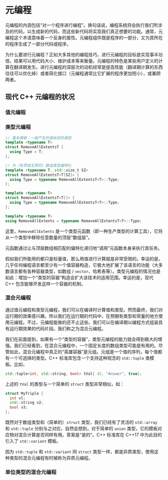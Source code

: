# 元编程

元编程的内涵包括“对一个程序进行编程”。换句话说，编程系统将会执行我们所涉及的代码，以生成新的代码，而这些新代码将实现我们真正想要的功能。通常，元编程这个术语意味着一个反身的属性。元编程组件既是程序的一部分，又为其所在的程序生成了一部分代码或程序。

为什么要进行元编程？正如大多其他的编程技巧，进行元编程的目标是实现事半功倍，结果可以用代码大小、维护成本等来衡量。元编程的特色是某些用户定义的计算在翻译期发生。进行元编程的深层次的动机经常是提高性能（翻译期计算的东西往往可以优化掉）或者简化接口（元编程通常比它扩展的程序更加短小），或兼顾两者。

## 现代 C++ 元编程的状况

### 值元编程

### 类型元编程

```c++
// 基本模板：一般产生的是给定的类型
template <typename T>
struct RemoveAllExtentsT {
  using Type = T;
};

// 为（有界或无界的）数组类型偏特化
template <typename T, std::size_t SZ>
struct RemoveAllExtentsT<T[SZ]> {
  using Type = typename RemoveAllExtentsT<T>::Type;
};

template <typename T>
struct RemoveAllExtentsT<T[]> {
  using Type = typename RemoveAllExtentsT<T>::Type;
};

template <typename T>
using RemoveAllExtents = typename RemoveAllExtentsT<T>::Type;
```

这里，`RemoveAllExtents` 是一个类型元函数（即一种生产类型的计算工具），它将从一个类型中移除任意数量的顶层“数组层”。

元函数通过让与顶层数组相匹配的偏特化递归地“调用”元函数本身来执行其任务。

假如我们所能用的都只是标量值，那么用值进行计算就是非常受限的。幸运的是，几乎任何编程语言都至少有一个值容器构造，它极大地扩展了该语言的功能（大多数语言都有各种容器类型，如数组 / `vector`、哈希表等）。类型元编程的情况也是如此：增加一个“类型的容器”构造会扩大该技术的适用范围。幸运的是，现代 C++ 包含能够开发这样一个容器的机制。

### 混合元编程

通过值元编程和类型元编程，我们可以在编译时计算值和类型。然而最终，我们对运行期的效果感兴趣，所以我们在运行期的代码中，在预期有类型和常量的地方使用元编程。不过，元编程能做的还不止这些。我们可以在编译期以编程方式组装具有运行期效果的代码片段。我们称之为混合元编程。

我们在前面提到，如果有一个“类型的容器”，类型元编程的能力就会得到极大的增强。我们已经看到，在混合元编程中，一个固定长度的数组类型可能是有用的。尽管如此，混合元编程中真正的“英雄容器”是元组。元组是一个值的序列，每个值都有一个可选择的类型。C++ 标准库包含一个支持这种观念的 `std::tuple` 类模板。比如，

```c++
std::tuple<int, std::string, bool> tVal{ 42, "Answer", true};
```

上述的 `tVal` 的类型与一个简单的 `struct` 类型非常相似，如：

```c++
struct MyTriple {
  int vl;
  std::string v2;
  bool v3;
};
```

既然对于数组类型和（简单的）`struct` 类型，我们已经有了灵活的 `std::array` 和 `std::tuple` 分别与之对应，自然会想到，对于简单的 `union` 类型，它的模板对应物对混合计算是否同样有用。答案是“是的”。C++ 标准库在 C++17 中为此目的引入了 `std::variant` 模板。

因为 `std::tuple` 和 `std::variant` 同 `struct` 类型一样，都是异质类型，使用这种类型的混合元编程有时被称为异质元编程。

### 单位类型的混合元编程
